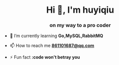 <h1 align="center">Hi 👋, I'm huyiqiu</h1>
<h3 align="center">on my way to a pro coder</h3>

- 🌱 I’m currently learning **Go,MySQL,RabbitMQ**

- 📫 How to reach me **861101687@qq.com**

- ⚡ Fun fact **:code won't betray you**
